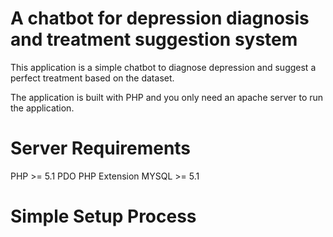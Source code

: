 # A chatbot for depression diagnosis and treatment suggestion system

This application is a simple chatbot to diagnose depression and suggest a perfect treatment based on the dataset.

The application is built with PHP and you only need an apache server to run the application.
# Server Requirements

PHP >= 5.1
PDO PHP Extension
MYSQL >= 5.1

# Simple Setup Process

